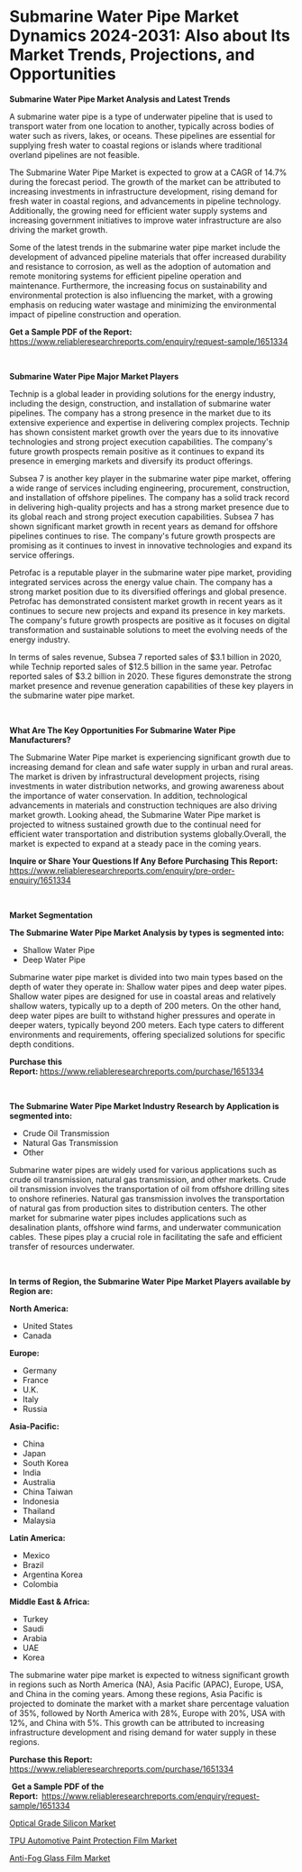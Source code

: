 <p><h1>Submarine Water Pipe Market Dynamics 2024-2031: Also about Its Market Trends, Projections, and Opportunities</h1></p><p><strong>Submarine Water Pipe Market Analysis and Latest Trends</strong></p>
<p><p>A submarine water pipe is a type of underwater pipeline that is used to transport water from one location to another, typically across bodies of water such as rivers, lakes, or oceans. These pipelines are essential for supplying fresh water to coastal regions or islands where traditional overland pipelines are not feasible.</p><p>The Submarine Water Pipe Market is expected to grow at a CAGR of 14.7% during the forecast period. The growth of the market can be attributed to increasing investments in infrastructure development, rising demand for fresh water in coastal regions, and advancements in pipeline technology. Additionally, the growing need for efficient water supply systems and increasing government initiatives to improve water infrastructure are also driving the market growth.</p><p>Some of the latest trends in the submarine water pipe market include the development of advanced pipeline materials that offer increased durability and resistance to corrosion, as well as the adoption of automation and remote monitoring systems for efficient pipeline operation and maintenance. Furthermore, the increasing focus on sustainability and environmental protection is also influencing the market, with a growing emphasis on reducing water wastage and minimizing the environmental impact of pipeline construction and operation.</p></p>
<p><strong>Get a Sample PDF of the Report:&nbsp;</strong> <a href="https://www.reliableresearchreports.com/enquiry/request-sample/1651334">https://www.reliableresearchreports.com/enquiry/request-sample/1651334</a></p>
<p>&nbsp;</p>
<p><strong>Submarine Water Pipe Major Market Players</strong></p>
<p><p>Technip is a global leader in providing solutions for the energy industry, including the design, construction, and installation of submarine water pipelines. The company has a strong presence in the market due to its extensive experience and expertise in delivering complex projects. Technip has shown consistent market growth over the years due to its innovative technologies and strong project execution capabilities. The company's future growth prospects remain positive as it continues to expand its presence in emerging markets and diversify its product offerings.</p><p>Subsea 7 is another key player in the submarine water pipe market, offering a wide range of services including engineering, procurement, construction, and installation of offshore pipelines. The company has a solid track record in delivering high-quality projects and has a strong market presence due to its global reach and strong project execution capabilities. Subsea 7 has shown significant market growth in recent years as demand for offshore pipelines continues to rise. The company's future growth prospects are promising as it continues to invest in innovative technologies and expand its service offerings.</p><p>Petrofac is a reputable player in the submarine water pipe market, providing integrated services across the energy value chain. The company has a strong market position due to its diversified offerings and global presence. Petrofac has demonstrated consistent market growth in recent years as it continues to secure new projects and expand its presence in key markets. The company's future growth prospects are positive as it focuses on digital transformation and sustainable solutions to meet the evolving needs of the energy industry.</p><p>In terms of sales revenue, Subsea 7 reported sales of $3.1 billion in 2020, while Technip reported sales of $12.5 billion in the same year. Petrofac reported sales of $3.2 billion in 2020. These figures demonstrate the strong market presence and revenue generation capabilities of these key players in the submarine water pipe market.</p></p>
<p>&nbsp;</p>
<p><strong>What Are The Key Opportunities For Submarine Water Pipe Manufacturers?</strong></p>
<p><p>The Submarine Water Pipe market is experiencing significant growth due to increasing demand for clean and safe water supply in urban and rural areas. The market is driven by infrastructural development projects, rising investments in water distribution networks, and growing awareness about the importance of water conservation. In addition, technological advancements in materials and construction techniques are also driving market growth. Looking ahead, the Submarine Water Pipe market is projected to witness sustained growth due to the continual need for efficient water transportation and distribution systems globally.Overall, the market is expected to expand at a steady pace in the coming years.</p></p>
<p><strong>Inquire or Share Your Questions If Any Before Purchasing This Report:</strong> <a href="https://www.reliableresearchreports.com/enquiry/pre-order-enquiry/1651334">https://www.reliableresearchreports.com/enquiry/pre-order-enquiry/1651334</a></p>
<p>&nbsp;</p>
<p><strong>Market Segmentation</strong></p>
<p><strong>The Submarine Water Pipe Market Analysis by types is segmented into:</strong></p>
<p><ul><li>Shallow Water Pipe</li><li>Deep Water Pipe</li></ul></p>
<p><p>Submarine water pipe market is divided into two main types based on the depth of water they operate in: Shallow water pipes and deep water pipes. Shallow water pipes are designed for use in coastal areas and relatively shallow waters, typically up to a depth of 200 meters. On the other hand, deep water pipes are built to withstand higher pressures and operate in deeper waters, typically beyond 200 meters. Each type caters to different environments and requirements, offering specialized solutions for specific depth conditions.</p></p>
<p><strong>Purchase this Report:&nbsp;</strong><a href="https://www.reliableresearchreports.com/purchase/1651334">https://www.reliableresearchreports.com/purchase/1651334</a></p>
<p>&nbsp;</p>
<p><strong>The Submarine Water Pipe Market Industry Research by Application is segmented into:</strong></p>
<p><ul><li>Crude Oil Transmission</li><li>Natural Gas Transmission</li><li>Other</li></ul></p>
<p><p>Submarine water pipes are widely used for various applications such as crude oil transmission, natural gas transmission, and other markets. Crude oil transmission involves the transportation of oil from offshore drilling sites to onshore refineries. Natural gas transmission involves the transportation of natural gas from production sites to distribution centers. The other market for submarine water pipes includes applications such as desalination plants, offshore wind farms, and underwater communication cables. These pipes play a crucial role in facilitating the safe and efficient transfer of resources underwater.</p></p>
<p>&nbsp;</p>
<p><strong>In terms of Region, the Submarine Water Pipe Market Players available by Region are:</strong></p>
<p>
    <p> <strong> North America: </strong>
        <ul>
            <li>United States</li>
            <li>Canada</li>
        </ul>
        </p> 
    <p> <strong> Europe: </strong>
        <ul>
            <li>Germany</li>
            <li>France</li>
            <li>U.K.</li>
            <li>Italy</li>
            <li>Russia</li>
        </ul>
        </p> 
    <p> <strong> Asia-Pacific: </strong>
        <ul>
            <li>China</li>
            <li>Japan</li>
            <li>South Korea</li>
            <li>India</li>
            <li>Australia</li>
            <li>China Taiwan</li>
            <li>Indonesia</li>
            <li>Thailand</li>
            <li>Malaysia</li>
        </ul>
        </p> 
    <p> <strong> Latin America: </strong>
        <ul>
            <li>Mexico</li>
            <li>Brazil</li>
            <li>Argentina Korea</li>
            <li>Colombia</li>
        </ul>
        </p> 
    <p> <strong> Middle East & Africa: </strong>
        <ul>
            <li>Turkey</li>
            <li>Saudi</li>
            <li>Arabia</li>
            <li>UAE</li>
            <li>Korea</li>
        </ul>
    </p>
    </p>
<p><p>The submarine water pipe market is expected to witness significant growth in regions such as North America (NA), Asia Pacific (APAC), Europe, USA, and China in the coming years. Among these regions, Asia Pacific is projected to dominate the market with a market share percentage valuation of 35%, followed by North America with 28%, Europe with 20%, USA with 12%, and China with 5%. This growth can be attributed to increasing infrastructure development and rising demand for water supply in these regions.</p></p>
<p><strong>Purchase this Report: </strong><a href="https://www.reliableresearchreports.com/purchase/1651334">https://www.reliableresearchreports.com/purchase/1651334</a></p>
<p>&nbsp;<strong>Get a Sample PDF of the Report:&nbsp;&nbsp;</strong><a href="https://www.reliableresearchreports.com/enquiry/request-sample/1651334">https://www.reliableresearchreports.com/enquiry/request-sample/1651334</a></p>
<p><strong></strong></p>
<p><p><a href="https://view.publitas.com/reportprime-1/optical-grade-silicon-market-size-market-trends-and-growth-outlook-forecasted-for-period-from-2023-to-2030/">Optical Grade Silicon Market</a></p><p><a href="https://view.publitas.com/reportprime-1/tpu-automotive-paint-protection-film-market-growth-market-trends-covid-19-impact-and-forecasts-for-period-from-2023-2030/">TPU Automotive Paint Protection Film Market</a></p><p><a href="https://view.publitas.com/reportprime-1/anti-fog-glass-film-market-with-the-goal-of-estimating-the-market-size-and-future-growth-potential-of-various-market-segments-based-on-component-applications-end-user-and-region/">Anti-Fog Glass Film Market</a></p></p>